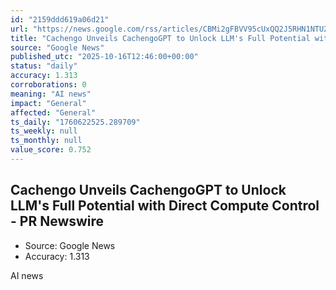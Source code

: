 ```yaml
---
id: "2159ddd619a06d21"
url: "https://news.google.com/rss/articles/CBMi2gFBVV95cUxQQ2J5RHN1NTU2aDBQOGEzcjZkRWRmYWpVUjR4bjJKRHAyNlI5SVFhdXJzZVEwMFhQeFhZcDh6UTdSOUQzc1dwdmtxcEw5eVZ4WHhYd2szTHNNNklJS0dLb2VYUXdBdFlMMDgzVkQwTVFuYm9uc1pnT3l2S2dNaW9zVnhzZ01ONlhCNVUwV3U2MzljUDNOSkhTY3F2bjVwUEVtUjVrWmhJT1lFTHZ1bkk3bzdOaUsycGhabGd0U3Z2Z1BUbkdpWUIyb0NFNlR6N1RyVVRVZkx5V0ltZw?oc=5"
title: "Cachengo Unveils CachengoGPT to Unlock LLM's Full Potential with Direct Compute Control - PR Newswire"
source: "Google News"
published_utc: "2025-10-16T12:46:00+00:00"
status: "daily"
accuracy: 1.313
corroborations: 0
meaning: "AI news"
impact: "General"
affected: "General"
ts_daily: "1760622525.289709"
ts_weekly: null
ts_monthly: null
value_score: 0.752
---
```

## Cachengo Unveils CachengoGPT to Unlock LLM's Full Potential with Direct Compute Control - PR Newswire

- Source: Google News
- Accuracy: 1.313

AI news
